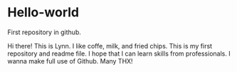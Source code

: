 # Hello-world
First repository in github.

Hi there!
This is Lynn. I like coffe, milk, and fried chips. This is my first repository and readme file. I hope that I can learn skills from professionals. I wanna make full use of Github.
Many THX!
